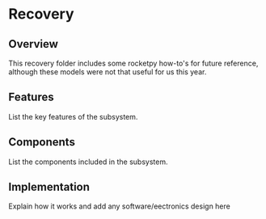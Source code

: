 # Recovery 
## Overview
This recovery folder includes some rocketpy how-to's for future reference, although these models were not that useful for us this year.

## Features
List the key features of the subsystem.

## Components
List the components included in the subsystem.

## Implementation
Explain how it works and add any software/eectronics design here
